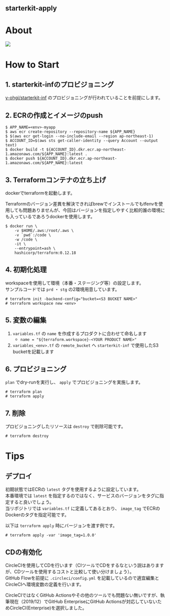 starterkit-apply
---

# About
<img src="https://github.com/y-ohgi/starterkit-app/blob/master/_infra/docs/architecture.png?raw=true" />  

# How to Start
## 1. starterkit-infのプロビジョニング
[y-ohgi/starterkit-inf](https://github.com/y-ohgi/starterkit-inf) のプロビジョニングが行われていることを前提にします。

## 2. ECRの作成とイメージのpush
```
$ APP_NAME=<env>-myapp
$ aws ecr create-repository --repository-name ${APP_NAME}
$ $(aws ecr get-login --no-include-email --region ap-northeast-1)
$ ACCOUNT_ID=$(aws sts get-caller-identity --query Account --output text)
$ docker build -t ${ACCOUNT_ID}.dkr.ecr.ap-northeast-1.amazonaws.com/${APP_NAME}:latest .
$ docker push ${ACCOUNT_ID}.dkr.ecr.ap-northeast-1.amazonaws.com/${APP_NAME}:latest
```

## 3. Terraformコンテナの立ち上げ
dockerでterraformを起動します。  

Terraformのバージョン差異を解決できればbrewでインストールでもtfenvを使用しても問題ありませんが、今回はバージョンを指定しやすく比較的誰の環境にも入っているであろうdockerを使用します。

```
$ docker run \
    -v $HOME/.aws:/root/.aws \
    -v `pwd`:/code \
    -w /code \
    -it \
    --entrypoint=ash \
    hashicorp/terraform:0.12.18
```

## 4. 初期化処理
workspaceを使用して環境（本番・ステージング等）の設定します。  
サンプルコードでは `prd` ・ `stg` の2環境用意しています。

```
# terraform init -backend-config="bucket=<S3 BUCKET NAME>"
# terraform workspace new <env>
```

## 5. 変数の編集
1. `variables.tf` の `name` を作成するプロダクトに合わせて命名します
    - `name = "${terraform.workspace}-<YOUR PRODUCT NAME>"` 
2. `variables_<env>.tf` の `remote_bucket` へ `starterkit-inf` で使用したS3 bucketを記載します

## 6. プロビジョニング
`plan` でdry-runを実行し、 `apply` でプロビジョニングを実施します。
```
# terraform plan
# terraform apply
```

## 7. 削除
プロビジョニングしたリソースは `destroy` で削除可能です。
```
# terraform destroy
```

# Tips
## デプロイ
初期状態ではECRの `latest` タグを使用するように設定しています。  
本番環境では `latest` を指定するのではなく、サービスのバージョンをタグに指定すると良いでしょう。  
当リポジトリでは `variables.tf` に定義してあるとおり、 `image_tag` でECRのDockerのタグを指定可能です。  

以下は `terraform apply` 時にバージョンを渡す例です。

```
# terraform apply -var 'image_tag=1.0.0'
```

## CDの有効化
CircleCIを使用してCDを行います（CIツールでCDをするなという説はありますが、CDツールを使用するコストと比較して使い分けましょう）。  
GitHub Flowを前提に `.circleci/config.yml` を記載しているので適宜編集とCircleCIへ環境変数の定義を行います。

CircleCIではなくGitHub Actionsやその他のツールでも問題ない無いですが、執筆現在（2019/12）でGitHub EnterpriseにGitHub Actionsが対応していないためCircleCI(Enterprise)を選択しました。
